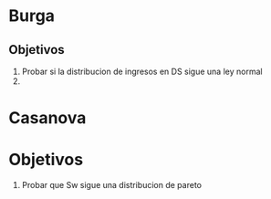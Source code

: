 # Burga

## Objetivos

1. Probar si la distribucion de ingresos en DS sigue una ley normal
2.

# Casanova

# Objetivos

1. Probar que Sw sigue una distribucion de pareto
